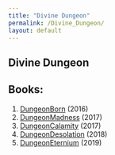 ```yaml
---
title: "Divine Dungeon"
permalink: /Divine_Dungeon/
layout: default
---
```


Divine Dungeon
---

## Books:
1) [DungeonBorn](DungeonBorn.md) (2016)
2) [DungeonMadness](DungeonMadness.md) (2017)
3) [DungeonCalamity](DungeonCalamity.md) (2017)
4) [DungeonDesolation](DungeonDesolation.md) (2018)
5) [DungeonEternium](DungeonEternium.md) (2019)